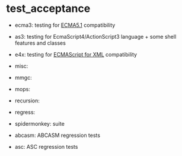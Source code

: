 test_acceptance
===============

- ecma3: 
  testing for [ECMA5.1](https://262.ecma-international.org/5.1/) compatibility 
- as3: 
  testing for EcmaScript4/ActionScript3 language + some shell features and classes
- e4x: 
  testing for [ECMAScript for XML](https://www.ecma-international.org/publications-and-standards/standards/ecma-357/) compatibility
- misc:
  
- mmgc: 
- mops: 
- recursion: 
- regress:
- spidermonkey: suite 
  
- abcasm: ABCASM regression tests  

- asc: ASC regression tests

